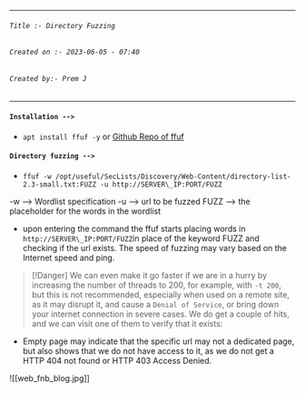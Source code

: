 
***
###### `Title :- Directory Fuzzing`
###### `Created on :- 2023-06-05 - 07:40`
###### `Created by:- Prem J`
***

#### `Installation -->`

- `apt install ffuf -y` or [Github Repo of ffuf](https://github.com/ffuf/ffuf) 

#### `Directory fuzzing -->`

- `ffuf -w /opt/useful/SecLists/Discovery/Web-Content/directory-list-2.3-small.txt:FUZZ -u http://SERVER\_IP:PORT/FUZZ`

-w --> Wordlist specification
-u --> url to be fuzzed
FUZZ --> the placeholder for the words in the wordlist

- upon entering the command the ffuf starts placing words in `http://SERVER\_IP:PORT/FUZZ`in place of the keyword FUZZ and checking if the url exists. The speed of fuzzing may vary based on the Internet speed and ping.

>[!Danger]
>We can even make it go faster if we are in a hurry by increasing the number of threads to 200, for example, with `-t 200`, but this is not recommended, especially when used on a remote site, as it may disrupt it, and cause a `Denial of Service`, or bring down your internet connection in severe cases. We do get a couple of hits, and we can visit one of them to verify that it exists:

- Empty page may indicate that the specific url may not a dedicated page, but also shows that we do not have access to it, as we do not get a HTTP 404 not found or HTTP 403 Access Denied.

![[web_fnb_blog.jpg]]

